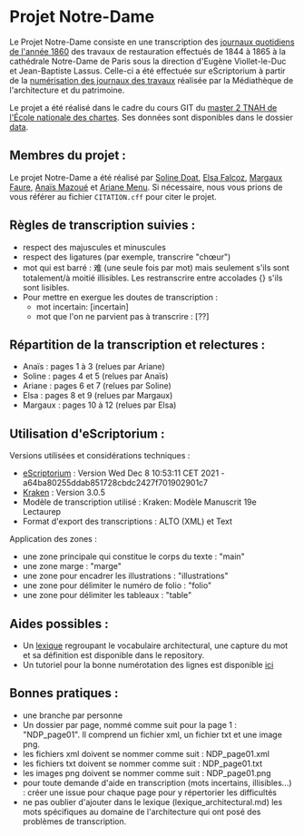 # Projet Notre-Dame

Le Projet Notre-Dame consiste en une transcription des [journaux quotidiens de l'année 1860](https://mediatheque-patrimoine.culture.gouv.fr/sites/mediatheque/files/jnd_1860.pdf) des travaux de restauration effectués de 1844 à 1865 à la cathédrale Notre-Dame de Paris sous la direction d'Eugène Viollet-le-Duc et Jean-Baptiste Lassus. Celle-ci a été effectuée sur eScriptorium à partir de la [numérisation des journaux des travaux](https://mediatheque-patrimoine.culture.gouv.fr/travaux-de-notre-dame-de-paris-1844-1865) réalisée par la Médiathèque de l'architecture et du patrimoine. 

Le projet a été réalisé dans le cadre du cours GIT du [master 2 TNAH de l'École nationale des chartes](https://www.chartes.psl.eu/fr/cursus/master-technologies-numeriques-appliquees-histoire). Ses données sont disponibles dans le dossier [data](https://github.com/PSL-Chartes-HTR-Students/Projet-Notre-Dame/tree/projetND/data).

Membres du projet :
-------------------------------------------------------------------------------------------------------------------------------------------------
Le projet Notre-Dame a été réalisé par [Soline Doat](https://github.com/dtsoline), [Elsa Falcoz](https://github.com/CollapsarIsReal), [Margaux Faure](https://github.com/margauxfre), [Anaïs Mazoué](https://github.com/AnaisMazoue) et [Ariane Menu](https://github.com/A-Menu). Si nécessaire, nous vous prions de vous référer au fichier ```CITATION.cff``` pour citer le projet.

Règles de transcription suivies :
-------------------------------------------------------------------------------------------------------------------------------------------------
- respect des majuscules et minuscules
- respect des ligatures (par exemple, transcrire "chœur")
- mot qui est barré : 难 (une seule fois par mot) mais seulement s'ils sont totalement/à moitié illisibles. Les restranscrire entre accolades {} s'ils sont lisibles. 
- Pour mettre en exergue les doutes de transcription : 
    - mot incertain: [incertain]
    - mot que l'on ne parvient pas à transcrire : [??]

Répartition de la transcription et relectures :
-------------------------------------------------------------------------------------------------------------------------------------------------
- Anaïs : pages 1 à 3 (relues par Ariane)
- Soline : pages 4 et 5 (relues par Anaïs)
- Ariane : pages 6 et 7 (relues par Soline)
- Elsa : pages 8 et 9 (relues par Margaux)
- Margaux : pages 10 à 12 (relues par Elsa)

Utilisation d'eScriptorium :
---------------------------------------------------------------------------------
Versions utilisées et considérations techniques : 
- [eScriptorium](https://gitlab.com/scripta/escriptorium) : Version Wed Dec 8 10:53:11 CET 2021 - a64ba80255ddab851728cbdc2427f701902901c7
- [Kraken](http://kraken.re/master/index.html) : Version 3.0.5
- Modèle de transcription utilisé : Kraken: Modèle Manuscrit 19e Lectaurep  
- Format d'export des transcriptions : ALTO (XML) et Text

Application des zones :
- une zone principale qui constitue le corps du texte : "main"
- une zone marge : "marge"
- une zone pour encadrer les illustrations : "illustrations"
- une zone pour délimiter le numéro de folio : "folio"
- une zone pour délimiter les tableaux : "table"
 
 Aides possibles :
 -------------------------------------------------
 - Un [lexique](https://github.com/PSL-Chartes-HTR-Students/Projet-Notre-Dame/blob/projetND/lexique_architectural.md) regroupant le vocabulaire architectural, une capture du mot et sa définition est disponible dans le repository.
 - Un tutoriel pour la bonne numérotation des lignes est disponible [ici](https://github.com/PSL-Chartes-HTR-Students/Projet-Notre-Dame/blob/projetND/Tutoriel_numerotation_lignes.md)

 
Bonnes pratiques : 
-----------------------------------------------------------------------------------------------------------------------------------------
- une branche par personne
- Un dossier par page, nommé comme suit pour la page 1 : "NDP_page01". Il comprend un fichier xml, un fichier txt et une image png.
- les fichiers xml doivent se nommer comme suit : NDP_page01.xml
- les fichiers txt doivent se nommer comme suit : NDP_page01.txt
- les images png doivent se nommer comme suit : NDP_page01.png
- pour toute demande d'aide en transcription (mots incertains, illisibles...) : créer une issue pour chaque page pour y répertorier les difficultés
- ne pas oublier d'ajouter dans le lexique (lexique_architectural.md) les mots spécifiques au domaine de l'architecture qui ont posé des problèmes de transcription.
